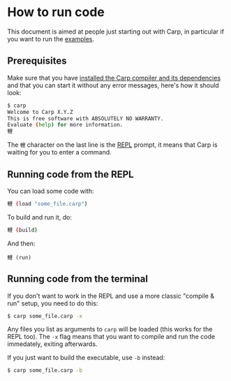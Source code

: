 # How to run code

This document is aimed at people just starting out with Carp, in particular if you want to run the [examples](../examples).

## Prerequisites

Make sure that you have [installed the Carp compiler and its dependencies](Install.md) and that you can start it without any error messages, here's how it should look:

```bash
$ carp
Welcome to Carp X.Y.Z
This is free software with ABSOLUTELY NO WARRANTY.
Evaluate (help) for more information.
鲤
```

The `鲤` character on the last line is the [REPL](https://en.wikipedia.org/wiki/Read%E2%80%93eval%E2%80%93print_loop) prompt, it means that Carp is waiting for you to enter a command.

## Running code from the REPL

You can load some code with:

```bash
鲤 (load "some_file.carp")
```

To build and run it, do:

```bash
鲤 (build)
```

And then:

```
鲤 (run)
```

## Running code from the terminal

If you don't want to work in the REPL and use a more classic "compile & run" setup, you need to do this:

```bash
$ carp some_file.carp -x
```

Any files you list as arguments to `carp` will be loaded (this works for the REPL too).
The `-x` flag means that you want to compile and run the code immedately, exiting afterwards.

If you just want to build the executable, use `-b` instead:

```bash
$ carp some_file.carp -b
```
